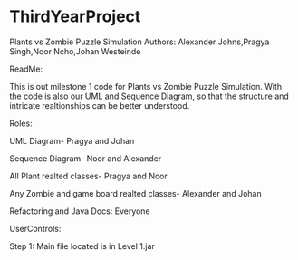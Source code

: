 # ThirdYearProject

Plants vs Zombie Puzzle Simulation 
Authors: 
Alexander Johns,Pragya Singh,Noor Ncho,Johan Westeinde

ReadMe: 

This is out milestone 1 code for Plants vs Zombie Puzzle Simulation. With the code is also our UML and Sequence Diagram, so that the structure and intricate realtionships can be better understood. 

Roles: 

UML Diagram- Pragya and Johan 

Sequence Diagram- Noor and Alexander

All Plant realted classes- Pragya and Noor 

Any Zombie and game board realted classes- Alexander and Johan

Refactoring and Java Docs: Everyone

UserControls:

Step 1: Main file located is in Level 1.jar

